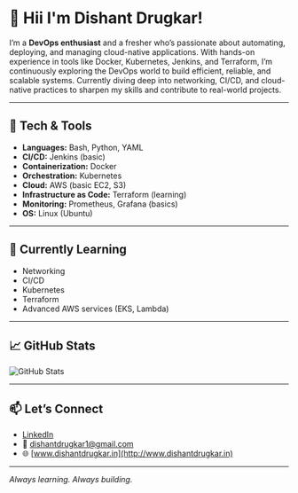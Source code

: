 

# 👋 Hii I'm Dishant Drugkar! 

I’m a **DevOps enthusiast** and a fresher who’s passionate about automating, deploying, and managing cloud-native applications. With hands-on experience in tools like Docker, Kubernetes, Jenkins, and Terraform, I’m continuously exploring the DevOps world to build efficient, reliable, and scalable systems. Currently diving deep into networking, CI/CD, and cloud-native practices to sharpen my skills and contribute to real-world projects.

---

## 🚀 Tech & Tools

- **Languages:** Bash, Python, YAML  
- **CI/CD:** Jenkins (basic)  
- **Containerization:** Docker  
- **Orchestration:** Kubernetes  
- **Cloud:** AWS (basic EC2, S3)  
- **Infrastructure as Code:** Terraform (learning)  
- **Monitoring:** Prometheus, Grafana (basics)  
- **OS:** Linux (Ubuntu)

---

## 📖 Currently Learning

- Networking  
- CI/CD  
- Kubernetes  
- Terraform  
- Advanced AWS services (EKS, Lambda)

---

## 📈 GitHub Stats

![GitHub Stats](https://github-readme-stats.vercel.app/api?username=DishantDrugkar&show_icons=true&theme=radical)

---

## 📫 Let’s Connect

- [LinkedIn](https://www.linkedin.com/in/dishant-drugkar/)
- 📧 dishantdrugkar1@gmail.com
- 🌐 [www.dishantdrugkar.in](http://www.dishantdrugkar.in)

---

*Always learning. Always building.*
